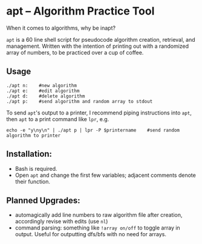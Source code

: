 # apt – Algorithm Practice Tool

When it comes to algorithms, why be inapt?

`apt` is a 60 line shell script for pseudocode algorithm creation, retrieval, and management. Written with the intention of printing out with a randomized array of numbers, to be practiced over a cup of coffee.

## Usage

    ./apt n:    #new algorithm
    ./apt e:    #edit algorithm
    ./apt d:    #delete algorithm
    ./apt p:    #send algorithm and random array to stdout

To send `apt`'s output to a printer, I recommend piping instructions into `apt`, then `apt` to a print command like `lpr`, e.g.

    echo -e "y\ny\n" | ./apt p | lpr -P $printername    #send random algorithm to printer

## Installation:

- Bash is required.
- Open `apt` and change the first few variables; adjacent comments denote their function.

## Planned Upgrades:

- automagically add line numbers to raw algorithm file after creation, accordingly revise with edits (use `nl`)
- command parsing: something like `!array on/off` to toggle array in output. Useful for outputting dfs/bfs with no need for arrays.
